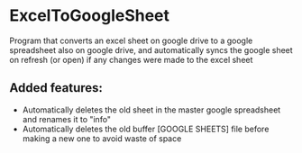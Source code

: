 # ExcelToGoogleSheet
Program that converts an excel sheet on google drive to a google spreadsheet also on google drive, and automatically syncs the google sheet on refresh (or open) if any changes were made to the excel sheet
## Added features:
- Automatically deletes the old sheet in the master google spreadsheet and renames it to "info"
- Automatically deletes the old buffer [GOOGLE SHEETS] file before making a new one to avoid waste of space
